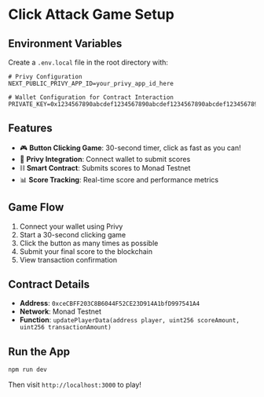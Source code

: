 # Click Attack Game Setup

## Environment Variables

Create a `.env.local` file in the root directory with:

```env
# Privy Configuration
NEXT_PUBLIC_PRIVY_APP_ID=your_privy_app_id_here

# Wallet Configuration for Contract Interaction
PRIVATE_KEY=0x1234567890abcdef1234567890abcdef1234567890abcdef1234567890abcdef
```

## Features

- 🎮 **Button Clicking Game**: 30-second timer, click as fast as you can!
- 🔗 **Privy Integration**: Connect wallet to submit scores
- ⛓️ **Smart Contract**: Submits scores to Monad Testnet
- 📊 **Score Tracking**: Real-time score and performance metrics

## Game Flow

1. Connect your wallet using Privy
2. Start a 30-second clicking game
3. Click the button as many times as possible
4. Submit your final score to the blockchain
5. View transaction confirmation

## Contract Details

- **Address**: `0xceCBFF203C8B6044F52CE23D914A1bfD997541A4`
- **Network**: Monad Testnet
- **Function**: `updatePlayerData(address player, uint256 scoreAmount, uint256 transactionAmount)`

## Run the App

```bash
npm run dev
```

Then visit `http://localhost:3000` to play!
